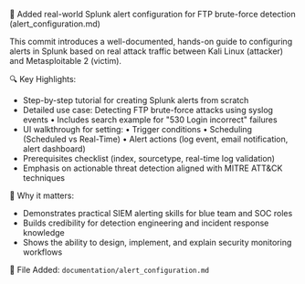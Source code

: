 📄 Added real-world Splunk alert configuration for FTP brute-force detection (alert_configuration.md)

This commit introduces a well-documented, hands-on guide to configuring alerts in Splunk
based on real attack traffic between Kali Linux (attacker) and Metasploitable 2 (victim).

🔍 Key Highlights:
- Step-by-step tutorial for creating Splunk alerts from scratch
- Detailed use case: Detecting FTP brute-force attacks using syslog events
  • Includes search example for "530 Login incorrect" failures
- UI walkthrough for setting:
  • Trigger conditions
  • Scheduling (Scheduled vs Real-Time)
  • Alert actions (log event, email notification, alert dashboard)
- Prerequisites checklist (index, sourcetype, real-time log validation)
- Emphasis on actionable threat detection aligned with MITRE ATT&CK techniques

🎯 Why it matters:
- Demonstrates practical SIEM alerting skills for blue team and SOC roles
- Builds credibility for detection engineering and incident response knowledge
- Shows the ability to design, implement, and explain security monitoring workflows

📁 File Added: `documentation/alert_configuration.md`
